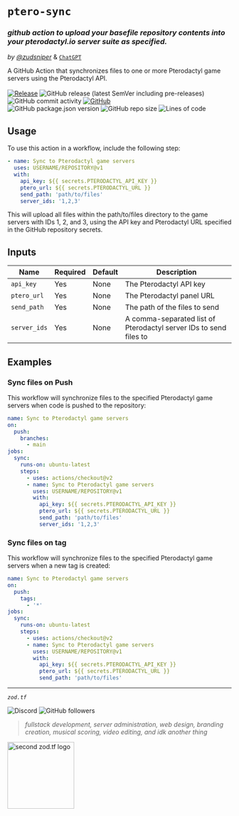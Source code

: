 # `ptero-sync`
### _github action to upload your basefile repository contents into your pterodactyl.io server suite as specified._
_by [@zudsniper](https://github.com/zudsniper)_ & [`ChatGPT`](https://chat.openai.com/chat)  

A GitHub Action that synchronizes files to one or more Pterodactyl game servers using the Pterodactyl API.  
<br>
[![Release](https://github.com/zodtf/ptero-sync/workflows/Release/badge.svg)](https://github.com/zodtf/ptero-sync/workflows/release.yaml)  ![GitHub release (latest SemVer including pre-releases)](https://img.shields.io/github/v/release/zodtf/ptero-sync?include_prereleases)  ![GitHub commit activity](https://img.shields.io/github/commit-activity/y/zodtf/ptero-sync?color=446614)  [![GitHub](https://img.shields.io/github/license/zodtf/ptero-sync)](https://github.com/zodtf/ptero-sync/blob/master/LICENSE)   
![GitHub package.json version](https://img.shields.io/github/package-json/v/zodtf/ptero-sync?color=F75131&label=latest)  ![GitHub repo size](https://img.shields.io/github/repo-size/zodtf/ptero-sync?color=c99e1c)  ![Lines of code](https://img.shields.io/tokei/lines/github/zodtf/ptero-sync?color=a1201b)

## Usage

To use this action in a workflow, include the following step:

```yaml
- name: Sync to Pterodactyl game servers
  uses: USERNAME/REPOSITORY@v1
  with:
    api_key: ${{ secrets.PTERODACTYL_API_KEY }}
    ptero_url: ${{ secrets.PTERODACTYL_URL }}
    send_path: 'path/to/files'
    server_ids: '1,2,3'
```

This will upload all files within the path/to/files directory to the game servers with IDs 1, 2, and 3, using the API key and Pterodactyl URL specified in the GitHub repository secrets.

## Inputs
<table><thead><tr><th>Name</th><th>Required</th><th>Default</th><th>Description</th></tr></thead><tbody><tr><td><code>api_key</code></td><td>Yes</td><td>None</td><td>The Pterodactyl API key</td></tr><tr><td><code>ptero_url</code></td><td>Yes</td><td>None</td><td>The Pterodactyl panel URL</td></tr><tr><td><code>send_path</code></td><td>Yes</td><td>None</td><td>The path of the files to send</td></tr><tr><td><code>server_ids</code></td><td>Yes</td><td>None</td><td>A comma-separated list of Pterodactyl server IDs to send files to</td></tr></tbody></table>

## Examples
### Sync files on Push
This workflow will synchronize files to the specified Pterodactyl game servers when code is pushed to the repository:

```yaml
name: Sync to Pterodactyl game servers
on:
  push:
    branches:
      - main
jobs:
  sync:
    runs-on: ubuntu-latest
    steps:
      - uses: actions/checkout@v2
      - name: Sync to Pterodactyl game servers
        uses: USERNAME/REPOSITORY@v1
        with:
          api_key: ${{ secrets.PTERODACTYL_API_KEY }}
          ptero_url: ${{ secrets.PTERODACTYL_URL }}
          send_path: 'path/to/files'
          server_ids: '1,2,3'
```

### Sync files on tag
This workflow will synchronize files to the specified Pterodactyl game servers when a new tag is created:

```yaml
name: Sync to Pterodactyl game servers
on:
  push:
    tags:
      - '*'
jobs:
  sync:
    runs-on: ubuntu-latest
    steps:
      - uses: actions/checkout@v2
      - name: Sync to Pterodactyl game servers
        uses: USERNAME/REPOSITORY@v1
        with:
          api_key: ${{ secrets.PTERODACTYL_API_KEY }}
          ptero_url: ${{ secrets.PTERODACTYL_URL }}
          send_path: 'path/to/files'
```

<hr>

<i><code>zod.tf</code></i> 

![Discord](https://img.shields.io/discord/974855479975100487)  ![GitHub followers](https://img.shields.io/github/followers/zudsniper?style=social) 

> _fullstack development, server administration, web design, branding creation, musical scoring, video editing, and idk another thing_   

<a href="https://zod.tf/"><img src="https://user-images.githubusercontent.com/16076573/222953031-03f44756-03bf-46b9-b66e-98d50dc013fc.png" alt="second zod.tf logo" width="150rem" style="max-width: 100%;"></a>
